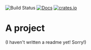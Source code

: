 ![Build Status](https://github.com/antifuchs/apply-inovelli-defaults/actions/workflows/ci.yml/badge.svg) [![Docs](https://docs.rs/apply-inovelli-defaults/badge.svg)](https://docs.rs/apply-inovelli-defaults/) [![crates.io](https://img.shields.io/crates/v/apply-inovelli-defaults.svg)](https://crates.io/crates/apply-inovelli-defaults)

# A project

(I haven't written a readme yet! Sorry!)
